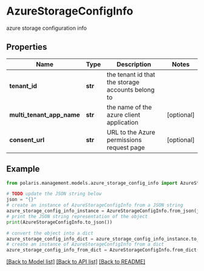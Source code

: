 <!--

 Copyright (c) 2024 Snowflake Computing Inc.
 
 Licensed under the Apache License, Version 2.0 (the "License");
 you may not use this file except in compliance with the License.
 You may obtain a copy of the License at
 
      http://www.apache.org/licenses/LICENSE-2.0
 
 Unless required by applicable law or agreed to in writing, software
 distributed under the License is distributed on an "AS IS" BASIS,
 WITHOUT WARRANTIES OR CONDITIONS OF ANY KIND, either express or implied.
 See the License for the specific language governing permissions and
 limitations under the License.

-->
# AzureStorageConfigInfo

azure storage configuration info

## Properties

Name | Type | Description | Notes
------------ | ------------- | ------------- | -------------
**tenant_id** | **str** | the tenant id that the storage accounts belong to | 
**multi_tenant_app_name** | **str** | the name of the azure client application | [optional] 
**consent_url** | **str** | URL to the Azure permissions request page | [optional] 

## Example

```python
from polaris.management.models.azure_storage_config_info import AzureStorageConfigInfo

# TODO update the JSON string below
json = "{}"
# create an instance of AzureStorageConfigInfo from a JSON string
azure_storage_config_info_instance = AzureStorageConfigInfo.from_json(json)
# print the JSON string representation of the object
print(AzureStorageConfigInfo.to_json())

# convert the object into a dict
azure_storage_config_info_dict = azure_storage_config_info_instance.to_dict()
# create an instance of AzureStorageConfigInfo from a dict
azure_storage_config_info_from_dict = AzureStorageConfigInfo.from_dict(azure_storage_config_info_dict)
```
[[Back to Model list]](../README.md#documentation-for-models) [[Back to API list]](../README.md#documentation-for-api-endpoints) [[Back to README]](../README.md)


